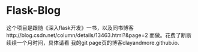 # Flask-Blog

这个项目是跟随《深入flask开发》一书，以及同书博客http://blog.csdn.net/column/details/13463.html?&page=2 而做。花费了断断续续一个月时间，具体请看 我的git page页的博客clayandmore.github.io.